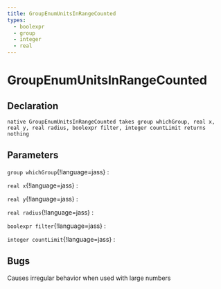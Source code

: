 ```yaml
---
title: GroupEnumUnitsInRangeCounted
types:
  - boolexpr
  - group
  - integer
  - real
---
```


# GroupEnumUnitsInRangeCounted

## Declaration

```jass
native GroupEnumUnitsInRangeCounted takes group whichGroup, real x, real y, real radius, boolexpr filter, integer countLimit returns nothing
```

## Parameters
`group whichGroup`{!language=jass}
: 

`real x`{!language=jass}
: 

`real y`{!language=jass}
: 

`real radius`{!language=jass}
: 

`boolexpr filter`{!language=jass}
: 

`integer countLimit`{!language=jass}
: 

## Bugs 
Causes irregular behavior when used with large numbers
